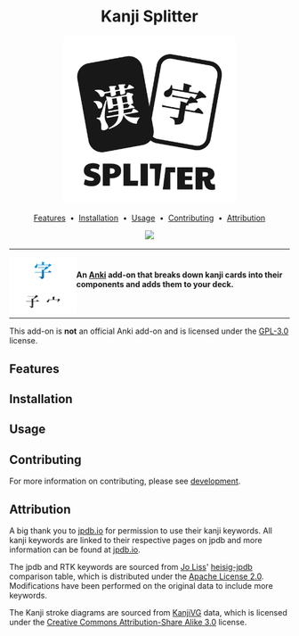 <h1 align="center">
Kanji Splitter
</h1>

<div align="center">
  <picture>
    <source srcset="./docs/assets/logo-dark-mode.svg" 
    media="(prefers-color-scheme: dark)"
    height=300
    >
    <img src="./docs/assets/logo-light-mode.svg" height=300>
  </picture>

  <a href="#features">Features</a> &nbsp;&bull;&nbsp;
  <a href="#installation">Installation</a> &nbsp;&bull;&nbsp;
  <a href="#usage">Usage</a> &nbsp;&bull;&nbsp;
  <a href="#contributing">Contributing</a> &nbsp;&bull;&nbsp;
  <a href="#attribution">Attribution</a>

  <a title="Buy me a coffee" href="https://buymeacoffee.com/kadisonm"><img src="https://img.shields.io/badge/Support-30363D?style=for-the-badge&logo=GitHub-Sponsors&logoColor=#white"></a>
</div>

<hr>


<img src="./docs/assets/split.svg" height=100 align="left">

<h4>
    </br>
    An <a href="https://apps.ankiweb.net/">Anki</a> add-on that breaks down kanji cards into their components and adds them to your deck. 
     </br>
      </br>
       </br>
</h4>

<hr>

This add-on is **not** an official Anki add-on and is licensed under the [GPL-3.0](https://www.gnu.org/licenses/gpl-3.0.en.html) license.

## Features

## Installation

## Usage

## Contributing
For more information on contributing, please see [development](./docs/development.md).

## Attribution
A big thank you to [jpdb.io](https://jpdb.io) for permission to use their kanji keywords. All kanji keywords are linked to their respective pages on jpdb and more information can be found at [jpdb.io](https://jpdb.io).

The jpdb and RTK keywords are sourced from [Jo Liss](https://github.com/joliss)' [heisig-jpdb](https://github.com/joliss/heisig-jpdb) comparison table, which is distributed under the [Apache License 2.0](https://www.apache.org/licenses/LICENSE-2.0). Modifications have been performed on the original data to include more keywords.

The Kanji stroke diagrams are sourced from [KanjiVG](http://kanjivg.tagaini.net) data, which is licensed under the [Creative Commons Attribution-Share Alike 3.0](https://creativecommons.org/licenses/by-sa/3.0/) license. 